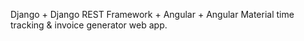Django + Django REST Framework + Angular + Angular Material time tracking & invoice generator web app.

